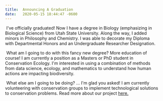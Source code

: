 ```yaml
---
title:  Announcing A Graduation
date:   2020-05-15 18:44:47 -0600
---
```


&nbsp;I've officially graduated! Now I have a degree in Biology (emphasizing in Biological Science) from Utah State University. Along the way, I added minors in Philosophy and Chemistry. I was able to decorate my Diploma with Departmental Honors and an Undergraduate Researcher Designation. 

&nbsp;What am I going to do with this fancy new degree? More education of course! I am currently a position as a Masters or PhD student in Conservation Ecology. I'm interested in using a combination of methods from data science, ecology, and mathematics to understand how human actions are impacting biodiversity.

&nbsp;What else am I going to be doing? ... I'm glad you asked! I am currently volunteering with conservation groups to implement technological solutions to conservation problems. Read more about our project [here.](https://conservationx.com/project/key/trackingpangolinscales)
